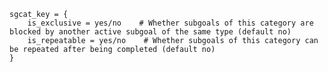 	sgcat_key = {
		is_exclusive = yes/no    # Whether subgoals of this category are blocked by another active subgoal of the same type (default no)
		is_repeatable = yes/no    # Whether subgoals of this category can be repeated after being completed (default no)
	}